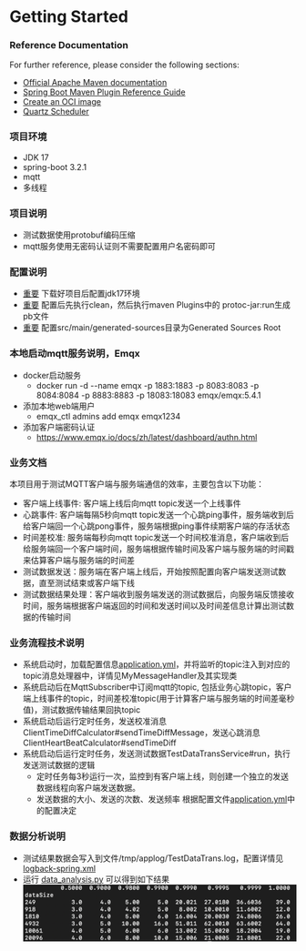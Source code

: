 # Getting Started

### Reference Documentation

For further reference, please consider the following sections:

* [Official Apache Maven documentation](https://maven.apache.org/guides/index.html)
* [Spring Boot Maven Plugin Reference Guide](https://docs.spring.io/spring-boot/docs/3.2.1/maven-plugin/reference/html/)
* [Create an OCI image](https://docs.spring.io/spring-boot/docs/3.2.1/maven-plugin/reference/html/#build-image)
* [Quartz Scheduler](https://docs.spring.io/spring-boot/docs/3.2.1/reference/htmlsingle/index.html#io.quartz)

### 项目环境
* JDK 17
* spring-boot 3.2.1
* mqtt
* 多线程

### 项目说明
* 测试数据使用protobuf编码压缩
* mqtt服务使用无密码认证则不需要配置用户名密码即可

### 配置说明
* [重要]() 下载好项目后配置jdk17环境
* [重要]() 配置后先执行clean，然后执行maven Plugins中的 protoc-jar:run生成pb文件
* [重要]() 配置src/main/generated-sources目录为Generated Sources Root

### 本地启动mqtt服务说明，Emqx
* docker启动服务
  * docker run -d --name emqx -p 1883:1883 -p 8083:8083 -p 8084:8084 -p 8883:8883 -p 18083:18083 emqx/emqx:5.4.1
* 添加本地web端用户
  * emqx_ctl admins add emqx emqx1234
* 添加客户端密码认证
  * https://www.emqx.io/docs/zh/latest/dashboard/authn.html

### 业务文档
本项目用于测试MQTT客户端与服务端通信的效率，主要包含以下功能：
* 客户端上线事件: 客户端上线后向mqtt topic发送一个上线事件
* 心跳事件: 客户端每隔5秒向mqtt topic发送一个心跳ping事件，服务端收到后给客户端回一个心跳pong事件，服务端根据ping事件续期客户端的存活状态
* 时间差校准: 服务端每秒向mqtt topic发送一个时间校准消息，客户端收到后给服务端回一个客户端时间，服务端根据传输时间及客户端与服务端的时间戳来估算客户端与服务端的时间差
* 测试数据发送：服务端在客户端上线后，开始按照配置向客户端发送测试数据，直至测试结束或客户端下线
* 测试数据结果处理：客户端收到服务端发送的测试数据后，向服务端反馈接收时间，服务端根据客户端返回的时间和发送时间以及时间差信息计算出测试数据的传输时间
### 业务流程技术说明
* 系统启动时，加载配置信息[application.yml](src%2Fmain%2Fresources%2Fapplication.yml)，并将监听的topic注入到对应的topic消息处理器中，详情见MyMessageHandler及其实现类
* 系统启动后在MqttSubscriber中订阅mqtt的topic, 包括业务心跳topic，客户端上线事件的topic，时间差校准topic(用于计算客户端与服务端的时间差毫秒值)，测试数据传输结果回执topic
* 系统启动后运行定时任务，发送校准消息ClientTimeDiffCalculator#sendTimeDiffMessage，发送心跳消息ClientHeartBeatCalculator#sendTimeDiff
* 系统启动后运行定时任务，发送测试数据TestDataTransService#run，执行发送测试数据的逻辑
    * 定时任务每3秒运行一次，监控到有客户端上线，则创建一个独立的发送数据线程向客户端发送数据。
    * 发送数据的大小、发送的次数、发送频率 根据配置文件[application.yml](src%2Fmain%2Fresources%2Fapplication.yml)中的配置决定
### 数据分析说明
* 测试结果数据会写入到文件/tmp/applog/TestDataTrans.log，配置详情见[logback-spring.xml](src%2Fmain%2Fresources%2Flogback-spring.xml)
* 运行 [data_analysis.py](script%2Fdata_analysis.py) 可以得到如下结果
![img.png](img.png)